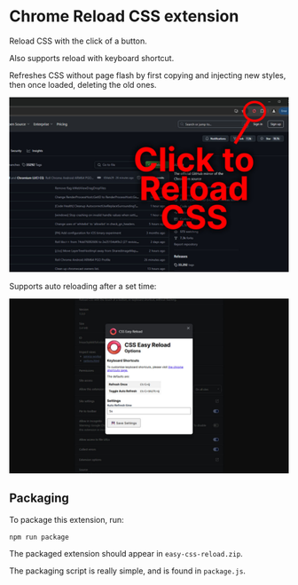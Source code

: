 # Chrome Reload CSS extension

Reload CSS with the click of a button.

Also supports reload with keyboard shortcut.

Refreshes CSS without page flash by first copying and injecting new styles, then once loaded, deleting the old ones.

![Extension Screenshot](screenshot.jpg)

Supports auto reloading after a set time:

![Extension screenshot showing options menu](screenshot-options.jpg)

## Packaging

To package this extension, run:

```
npm run package
```

The packaged extension should appear in ```easy-css-reload.zip```.

The packaging script is really simple, and is found in ```package.js```.